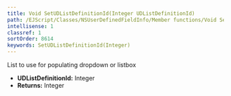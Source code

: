 ```yaml
---
title: Void SetUDListDefinitionId(Integer UDListDefinitionId)
path: /EJScript/Classes/NSUserDefinedFieldInfo/Member functions/Void SetUDListDefinitionId(Integer p_0)
intellisense: 1
classref: 1
sortOrder: 8614
keywords: SetUDListDefinitionId(Integer)
---
```



List to use for populating dropdown or listbox



* **UDListDefinitionId:** Integer
* **Returns:** Integer



